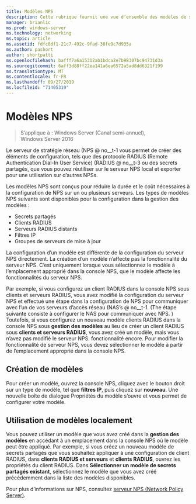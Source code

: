 ```yaml
---
title: Modèles NPS
description: Cette rubrique fournit une vue d’ensemble des modèles de serveur de stratégie réseau dans Windows Server 2016.
manager: brianlic
ms.prod: windows-server
ms.technology: networking
ms.topic: article
ms.assetid: fdfc0df1-21c7-492c-9fad-38fe9c7d935a
ms.author: pashort
author: shortpatti
ms.openlocfilehash: bafff7a6a15312ab1bdca2e7b98307bc94731d3a
ms.sourcegitcommit: 6aff3d88ff22ea141a6ea6572a5ad8dd6321f199
ms.translationtype: MT
ms.contentlocale: fr-FR
ms.lasthandoff: 09/27/2019
ms.locfileid: "71405319"
---
```

# <a name="nps-templates"></a>Modèles NPS

>S’applique à : Windows Server (Canal semi-annuel), Windows Server 2016

Le serveur de stratégie réseau \(NPS @ no__t-1 vous permet de créer des éléments de configuration, tels que des protocole RADIUS (Remote Authentication Dial-In User Service) \(RADIUS @ no__t-3 ou des secrets partagés, que vous pouvez réutiliser sur le serveur NPS local et exporter pour une utilisation sur d’autres NPSs.

Les modèles NPS sont conçus pour réduire la durée et le coût nécessaires à la configuration de NPS sur un ou plusieurs serveurs. Les types de modèles NPS suivants sont disponibles pour la configuration dans la gestion des modèles :

- Secrets partagés
- Clients RADIUS
- Serveurs RADIUS distants
- Filtres IP
- Groupes de serveurs de mise à jour

La configuration d’un modèle est différente de la configuration du serveur NPS directement. La création d’un modèle n’affecte pas la fonctionnalité du serveur NPS. C’est uniquement lorsque vous sélectionnez le modèle à l’emplacement approprié dans la console NPS, que le modèle affecte les fonctionnalités du serveur NPS. 

Par exemple, si vous configurez un client RADIUS dans la console NPS sous clients et serveurs RADIUS, vous avez modifié la configuration du serveur NPS et effectué une étape dans la configuration de NPS pour communiquer avec l’un de vos serveurs d’accès réseau \(NAS’s @ no__t-1. \(The étape suivante consiste à configurer le NAS pour communiquer avec NPS. \) Toutefois, si vous configurez un nouveau modèle clients RADIUS dans la console NPS sous **gestion des modèles** au lieu de créer un client RADIUS sous **clients et serveurs RADIUS**, vous avez créé un modèle, mais vous n’avez pas modifié le serveur NPS. fonctionnalité encore. Pour modifier la fonctionnalité de serveur NPS, vous devez sélectionner le modèle à partir de l’emplacement approprié dans la console NPS.

## <a name="creating-templates"></a>Création de modèles

Pour créer un modèle, ouvrez la console NPS, cliquez avec le bouton droit sur un type de modèle, tel que **filtres IP**, puis cliquez sur **nouveau**. Une nouvelle boîte de dialogue Propriétés du modèle s’ouvre et vous permet de configurer votre modèle.

## <a name="using-templates-locally"></a>Utilisation de modèles localement

Vous pouvez utiliser un modèle que vous avez créé dans la **gestion des modèles** en accédant à un emplacement dans la console NPS où le modèle peut être appliqué. Par exemple, si vous créez un nouveau modèle de secrets partagés que vous souhaitez appliquer à une configuration de client RADIUS, dans **clients RADIUS et serveurs** et **clients RADIUS**, ouvrez les propriétés du client RADIUS. Dans **Sélectionner un modèle de secrets partagés existant**, sélectionnez le modèle que vous avez créé précédemment dans la liste des modèles disponibles.

Pour plus d’informations sur NPS, consultez [serveur NPS (Network Policy Server)](nps-top.md).
